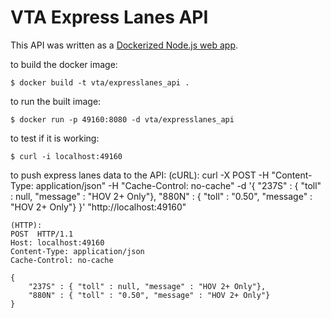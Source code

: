 # VTA Express Lanes API

This API was written as a [Dockerized Node.js web app](https://nodejs.org/en/docs/guides/nodejs-docker-webapp/).

to build the docker image:

    $ docker build -t vta/expresslanes_api .

to run the built image:

    $ docker run -p 49160:8080 -d vta/expresslanes_api


to test if it is working:

    $ curl -i localhost:49160



to push express lanes data to the API:
    (cURL):
    curl -X POST -H "Content-Type: application/json" -H "Cache-Control: no-cache" -d '{ 
        "237S" : { "toll" : null, "message" : "HOV 2+ Only"},
        "880N" : { "toll" : "0.50", "message" : "HOV 2+ Only"}
    }' "http://localhost:49160"

    (HTTP):
    POST  HTTP/1.1
    Host: localhost:49160
    Content-Type: application/json
    Cache-Control: no-cache
    
    { 
        "237S" : { "toll" : null, "message" : "HOV 2+ Only"},
        "880N" : { "toll" : "0.50", "message" : "HOV 2+ Only"}
    }